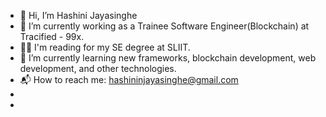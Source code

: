 - 👋 Hi, I’m  Hashini Jayasinghe
- 👀  I’m currently working as a Trainee Software Engineer(Blockchain) at Tracified - 99x.
- 👩‍🎓 I'm reading for my SE degree at SLIIT.
- 🌱 I’m currently learning new frameworks, blockchain development, web development, and other technologies.
- 📬 How to reach me: hashininjayasinghe@gmail.com
- 
- 
<!---
JAHNMDJM/JAHNMDJM is a ✨ special ✨ repository because its `README.md` (this file) appears on your GitHub profile.
You can click the Preview link to take a look at your changes.
--->

